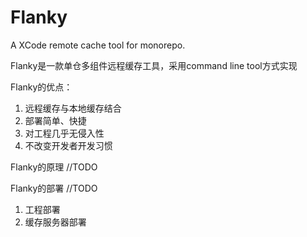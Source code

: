 # Flanky
A XCode remote cache tool for monorepo.

Flanky是一款单仓多组件远程缓存工具，采用command line tool方式实现

Flanky的优点：
1. 远程缓存与本地缓存结合
2. 部署简单、快捷
3. 对工程几乎无侵入性
4. 不改变开发者开发习惯

Flanky的原理 //TODO

Flanky的部署 //TODO
1. 工程部署
2. 缓存服务器部署






